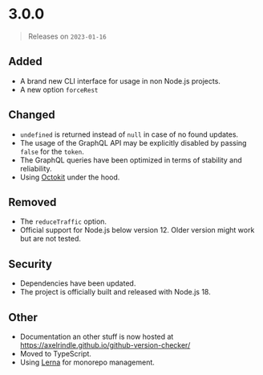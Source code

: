 # 3.0.0

> Releases on `2023-01-16`

## Added

- A brand new CLI interface for usage in non Node.js projects.
- A new option `forceRest`

## Changed

- `undefined` is returned instead of `null` in case of no found updates.
- The usage of the GraphQL API may be explicitly disabled by passing `false` for the `token`.
- The GraphQL queries have been optimized in terms of stability and reliability.
- Using [Octokit](https://github.com/octokit) under the hood.

## Removed

- The `reduceTraffic` option.
- Official support for Node.js below version 12. Older version might work but are not tested.

## Security

- Dependencies have been updated.
- The project is officially built and released with Node.js 18.

## Other

- Documentation an other stuff is now hosted at https://axelrindle.github.io/github-version-checker/
- Moved to TypeScript.
- Using [Lerna](https://lerna.js.org/) for monorepo management.
